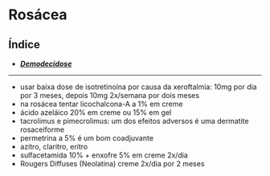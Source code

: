 # **Rosácea**

## Índice

- [***Demodecidose***](demodecidose.md)

---


- usar baixa dose de isotretinoína por causa da xeroftalmia: 10mg por dia por 3 meses, depois 10mg 2x/semana por dois meses  
- na rosácea tentar licochalcona-A a 1% em creme  
- ácido azeláico 20% em creme ou 15% em gel  
- tacrolimus e pimecrolimus: um dos efeitos adversos é uma dermatite rosaceiforme  
- permetrina a 5% é um bom coadjuvante  
- azitro, claritro, eritro  
- sulfacetamida 10% \+ enxofre 5% em creme 2x/dia  
- Rougers Diffuses (Neolatina) creme 2x/dia por 2 meses

